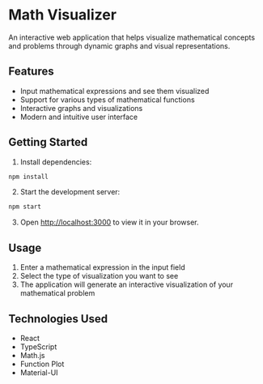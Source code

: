# Math Visualizer

An interactive web application that helps visualize mathematical concepts and problems through dynamic graphs and visual representations.

## Features

- Input mathematical expressions and see them visualized
- Support for various types of mathematical functions
- Interactive graphs and visualizations
- Modern and intuitive user interface

## Getting Started

1. Install dependencies:
```bash
npm install
```

2. Start the development server:
```bash
npm start
```

3. Open [http://localhost:3000](http://localhost:3000) to view it in your browser.

## Usage

1. Enter a mathematical expression in the input field
2. Select the type of visualization you want to see
3. The application will generate an interactive visualization of your mathematical problem

## Technologies Used

- React
- TypeScript
- Math.js
- Function Plot
- Material-UI